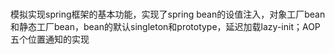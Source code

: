 # 
模拟实现spring框架的基本功能，实现了spring bean的设值注入，对象工厂bean和静态工厂bean，bean的默认singleton和prototype，延迟加载lazy-init；AOP五个位置通知的实现
